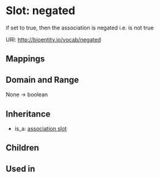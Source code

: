 # Slot: negated


if set to true, then the association is negated i.e. is not true

URI: http://bioentity.io/vocab/negated
## Mappings

## Domain and Range

None -> boolean
## Inheritance

 *  is_a: [association slot](association_slot.md)
## Children

## Used in

